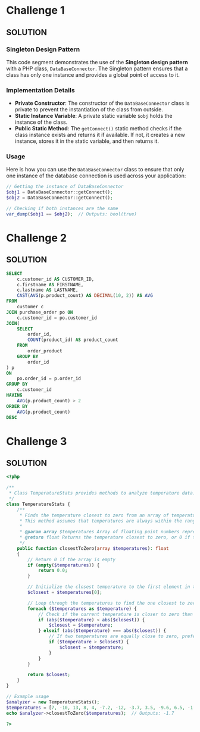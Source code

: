 # Challenge 1

## SOLUTION

### Singleton Design Pattern
This code segment demonstrates the use of the **Singleton design pattern** with a PHP class, `DataBaseConnector`. The Singleton pattern ensures that a class has only one instance and provides a global point of access to it.

### Implementation Details

- **Private Constructor**: The constructor of the `DataBaseConnector` class is private to prevent the instantiation of the class from outside.
- **Static Instance Variable**: A private static variable `$obj` holds the instance of the class.
- **Public Static Method**: The `getConnect()` static method checks if the class instance exists and returns it if available. If not, it creates a new instance, stores it in the static variable, and then returns it.

### Usage

Here is how you can use the `DataBaseConnector` class to ensure that only one instance of the database connection is used across your application:

```php
// Getting the instance of DataBaseConnector
$obj1 = DataBaseConnector::getConnect();
$obj2 = DataBaseConnector::getConnect();

// Checking if both instances are the same
var_dump($obj1 == $obj2);  // Outputs: bool(true)
```

# Challenge 2

## SOLUTION

```sql
SELECT
    c.customer_id AS CUSTOMER_ID,
    c.firstname AS FIRSTNAME,
    c.lastname AS LASTNAME,
    CAST(AVG(p.product_count) AS DECIMAL(10, 2)) AS AVG
FROM
    customer c
JOIN purchase_order po ON
    c.customer_id = po.customer_id
JOIN(
    SELECT
        order_id,
        COUNT(product_id) AS product_count
    FROM
        order_product
    GROUP BY
        order_id
) p
ON
    po.order_id = p.order_id
GROUP BY
    c.customer_id
HAVING
    AVG(p.product_count) > 2
ORDER BY
    AVG(p.product_count)
DESC
```

# Challenge 3

## SOLUTION
```php
<?php

/**
 * Class TemperatureStats provides methods to analyze temperature data.
 */
class TemperatureStats {
    /**
     * Finds the temperature closest to zero from an array of temperatures.
     * This method assumes that temperatures are always within the range of -273 to 5526.
     *
     * @param array $temperatures Array of floating point numbers representing temperatures.
     * @return float Returns the temperature closest to zero, or 0 if the array is empty.
     */
    public function closestToZero(array $temperatures): float
    {
        // Return 0 if the array is empty
        if (empty($temperatures)) {
            return 0.0;
        }

        // Initialize the closest temperature to the first element in the array
        $closest = $temperatures[0];

        // Loop through the temperatures to find the one closest to zero
        foreach ($temperatures as $temperature) {
            // Check if the current temperature is closer to zero than the previously found closest
            if (abs($temperature) < abs($closest)) {
                $closest = $temperature;
            } elseif (abs($temperature) === abs($closest)) {
                // If two temperatures are equally close to zero, prefer the positive one
                if ($temperature > $closest) {
                    $closest = $temperature;
                }
            }
        }

        return $closest;
    }
}

// Example usage
$analyzer = new TemperatureStats();
$temperatures = [7, -10, 13, 8, 4, -7.2, -12, -3.7, 3.5, -9.6, 6.5, -1.7, -6.2, 7];
echo $analyzer->closestToZero($temperatures);  // Outputs: -1.7

?>
```